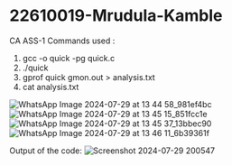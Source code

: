 # 22610019-Mrudula-Kamble
CA ASS-1
Commands used :
1.  gcc -o quick -pg quick.c
2.  ./quick
3.  gprof quick gmon.out > analysis.txt
4.  cat analysis.txt

![WhatsApp Image 2024-07-29 at 13 44 58_981ef4bc](https://github.com/user-attachments/assets/9aa9cbae-5c10-4f05-afe5-2b10667cebcb)
![WhatsApp Image 2024-07-29 at 13 45 15_851fcc1e](https://github.com/user-attachments/assets/46af0200-027e-458c-b3db-29777c03bffa)
![WhatsApp Image 2024-07-29 at 13 45 37_13bbec90](https://github.com/user-attachments/assets/8ee9768a-791c-43fb-a4bc-b5d8a49487ee)
![WhatsApp Image 2024-07-29 at 13 46 11_6b39361f](https://github.com/user-attachments/assets/7033063f-f7d1-4a4b-806a-e7e753fdbfc9)

Output of the code: 
![Screenshot 2024-07-29 200547](https://github.com/user-attachments/assets/94aef44f-7039-4db5-9d1f-d66133f2c60b)
